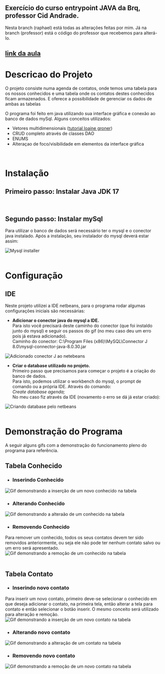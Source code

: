 ## Exercício do curso entrypoint JAVA da Brq, professor Cid Andrade.
Nesta branch (raphael) está todas as alterações feitas por mim. Já na branch (professor) está o código do professor que recebemos para alterá-lo.<br>
## <a href="https://drive.google.com/file/d/1S-v5-aNZMSCWquK5FhN2VlZAyzqn0FA3/view)" taget="_blank">link da aula</a>

# Descricao do Projeto
O projeto consiste numa agenda de contatos, onde temos uma tabela para os nossos conhecidos e uma tabela onde os contatos destes conhecidos ficam armazenados. E oferece a possibilidade de gerenciar os dados de ambas as tabelas

O programa foi feito em java utilizando sua interface gráfica e conexão ao banco de dados mySql. 
Alguns conceitos utilizados: 
- Vetores multidimensionais ([tutorial loaine groner](https://www.youtube.com/watch?v=P66G0rxdL-k))
- CRUD completo através de classes DAO
- ENUMS
- Alteraçao de foco/visibilidade em elementos da interface gráfica
<br>

# Instalação
## Primeiro passo: Instalar Java JDK 17
<br>

## Segundo passo: Instalar mySql
Para utilizar o banco de dados será necessário ter o mysql e o conector java instalado.
Após a instalação, seu instalador do mysql deverá estar assim: 

![Mysql installer](./readmeImgs/instalacaoMysql.PNG)
<br><br>

# Configuração

## IDE
Neste projeto utilizei a IDE netbeans, para o programa rodar algumas configurações iniciais são necessárias:

- **Adicionar o conector java do mysql a IDE.**<br>
Para isto você precisará deste caminho do conector (que foi instaldo junto do mysql) e seguir os passos do gif (no meu caso deu um erro pois já estava adicionado). <br>
Caminho do conector: C:\Program Files (x86)\MySQL\Connector J 8.0\mysql-connector-java-8.0.30.jar

![Adicionado conector J ao netebeans](./readmeImgs/configNetbeans/adicionadoConectorJ.gif)


- **Criar o database utilizado no projeto.**<br>
Primeiro passo que precisamos para começar o projeto é a criação do banco de dados.<br>
Para isto, podemos utilizar o workbench do mysql, o prompt de comando ou a própria IDE. Através do comando:<br>
*Create database agenda;*<br>
No meu caso fiz através da IDE (novamento o erro se dá já estar criado):

![Criando database pelo netbeans](./readmeImgs/configNetbeans/criandoDB.gif)
<br><br>


# Demonstração do Programa
A seguir alguns gifs com a demonstração do funcionamento pleno do programa para referência.

## Tabela Conhecido
- ### Inserindo Conhecido
![Gif demonstrando a inserção de um novo conhecido na tabela](./readmeImgs/conhecido/inserindoConhecido.gif)
<br>

- ### Alterando Conhecido
![Gif demonstrando a alteraão de um conhecido na tabela](./readmeImgs/conhecido/alterandoConhecido.gif)
<br>

- ### Removendo Conhecido
Para remover um conhecido, todos os seus contatos devem ter sido removidos anteriormente, ou seja ele não pode ter nenhum contato salvo ou um erro será apresentado.
![Gif demonstrando a remoção de um conhecido na tabela](./readmeImgs/conhecido/deletandoConhecido.gif)
<br><br>

## Tabela Contato
- ### Inserindo novo contato
Para inserir um novo contato, primeiro deve-se selecionar o conhecido em que deseja adicionar o contato, na primeira tela, então alterar a tela para contato e então selecionar o botão inserir. O mesmo conceito será utilizado para alteração e remoção.
![Gif demonstrando a inserção de um novo contato na tabela](./readmeImgs/contato/inserindoContato.gif)
<br>

- ### Alterando novo contato
![Gif demonstrando a alteração de um contato na tabela](./readmeImgs/contato/alterandoContato.gif)
<br>

- ### Removendo novo contato
![Gif demonstrando a remoção de um novo contato na tabela](./readmeImgs/contato/deletandoContato.gif)
